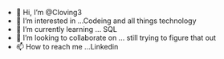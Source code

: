 - 👋 Hi, I’m @Cloving3
- 👀 I’m interested in ...Codeing and all things technology
- 🌱 I’m currently learning ... SQL
- 💞️ I’m looking to collaborate on ... still trying to figure that out
- 📫 How to reach me ...Linkedin

<!---
Cloving3/Cloving3 is a ✨ special ✨ repository because its `README.md` (this file) appears on your GitHub profile.
You can click the Preview link to take a look at your changes.
--->
